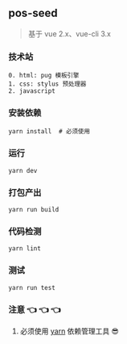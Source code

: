 ## pos-seed

> 基于 vue 2.x、vue-cli 3.x

### 技术站
```
0. html: pug 模板引擎
1. css: stylus 预处理器
2. javascript
```

### 安装依赖
```
yarn install  # 必须使用
```

### 运行
```
yarn dev
```

### 打包产出
```
yarn run build
```

### 代码检测
```
yarn lint
```

### 测试
```
yarn run test
```

### 注意 :point_left: :point_left: :point_left:
1. 必须使用 [yarn](https://yarnpkg.com/zh-Hans/) 依赖管理工具 :sunglasses:
